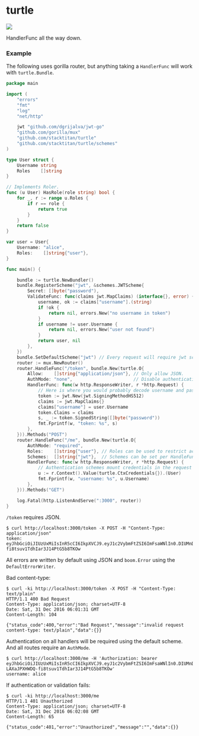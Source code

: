 # turtle
[![](https://godoc.org/github.com/stacktitan/turtle?status.svg)](http://godoc.org/github.com/stacktitan/turtle)

HandlerFunc all the way down.


### Example
The following uses gorilla router, but anything taking a `HandlerFunc` will work with `turtle.Bundle`.
```go
package main

import (
	"errors"
	"fmt"
	"log"
	"net/http"

	jwt "github.com/dgrijalva/jwt-go"
	"github.com/gorilla/mux"
	"github.com/stacktitan/turtle"
	"github.com/stacktitan/turtle/schemes"
)

type User struct {
	Username string
	Roles    []string
}

// Implements Roler.
func (u User) HasRole(role string) bool {
	for _, r := range u.Roles {
		if r == role {
			return true
		}
	}
	return false
}

var user = User{
	Username: "alice",
	Roles:    []string{"user"},
}

func main() {

	bundle := turtle.NewBundler()
	bundle.RegisterScheme("jwt", &schemes.JWTScheme{
		Secret: []byte("password"),
		ValidateFunc: func(claims jwt.MapClaims) (interface{}, error) {
			username, ok := claims["username"].(string)
			if !ok {
				return nil, errors.New("no username in token")
			}
			if username != user.Username {
				return nil, errors.New("user not found")
			}
			return user, nil
		},
	})
	bundle.SetDefaultScheme("jwt") // Every request will require jwt scheme, unless AuthMode none.
	router := mux.NewRouter()
	router.HandleFunc("/token", bundle.New(turtle.O{
		Allow:    []string{"application/json"}, // Only allow JSON.
		AuthMode: "none",                       // Disable authentication for this route.
		HandlerFunc: func(w http.ResponseWriter, r *http.Request) {
			// Here is where you would probably decode username and password and validate.
			token := jwt.New(jwt.SigningMethodHS512)
			claims := jwt.MapClaims{}
			claims["username"] = user.Username
			token.Claims = claims
			s, _ := token.SignedString([]byte("password"))
			fmt.Fprintf(w, "token: %s", s)
		},
	})).Methods("POST")
	router.HandleFunc("/me", bundle.New(turtle.O{
		AuthMode: "required",
		Roles:    []string{"user"}, // Roles can be used to restrict access.
		Schemes:  []string{"jwt"},  // Schemes can be set per HandleFunc.
		HandlerFunc: func(w http.ResponseWriter, r *http.Request) {
			// Authentication schemes mount credentials in the request context.
			u := r.Context().Value(turtle.CtxCredentials{}).(User)
			fmt.Fprintf(w, "username: %s", u.Username)
		},
	})).Methods("GET")

	log.Fatal(http.ListenAndServe(":3000", router))
}
```

`/token` requires JSON.
```
$ curl http://localhost:3000/token -X POST -H "Content-Type: application/json"
token: eyJhbGciOiJIUzUxMiIsInR5cCI6IkpXVCJ9.eyJ1c2VybmFtZSI6ImFsaWNlIn0.DIUMnDYOs1tti1aAEHXBdmdzqqrWYWGYSVWy4Q63RxeiCSLAXaJPXHWDQ-fi8tsuv1TdhIar3J14PtG5b8TKOw
```
All errors are written by default using JSON and `boom.Error` using the `DefaultErrorWriter`.

Bad content-type:
```
$ curl -ki http://localhost:3000/token -X POST -H "Content-Type: text/plain"
HTTP/1.1 400 Bad Request
Content-Type: application/json; charset=UTF-8
Date: Sat, 31 Dec 2016 06:01:31 GMT
Content-Length: 104

{"status_code":400,"error":"Bad Request","message":"invalid request content-type: text/plain","data":{}}
```
Authentication on all handlers will be required using the default scheme. And all routes require an `AuthMode`.
```
$ curl http://localhost:3000/me -H 'Authorization: bearer eyJhbGciOiJIUzUxMiIsInR5cCI6IkpXVCJ9.eyJ1c2VybmFtZSI6ImFsaWNlIn0.DIUMnDYOs1tti1aAEHXBdmdzqqrWYWGYSVWy4Q63RxeiCS
LAXaJPXHWDQ-fi8tsuv1TdhIar3J14PtG5b8TKOw'
username: alice
```
If authentication or validation fails:
```
$ curl -ki http://localhost:3000/me
HTTP/1.1 401 Unauthorized
Content-Type: application/json; charset=UTF-8
Date: Sat, 31 Dec 2016 06:02:08 GMT
Content-Length: 65

{"status_code":401,"error":"Unauthorized","message":"","data":{}}
```
